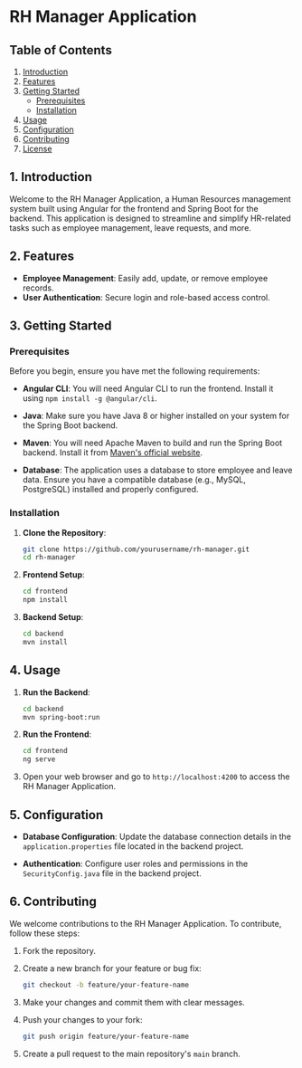 # RH Manager Application

## Table of Contents

1. [Introduction](#introduction)
2. [Features](#features)
3. [Getting Started](#getting-started)
   - [Prerequisites](#prerequisites)
   - [Installation](#installation)
4. [Usage](#usage)
5. [Configuration](#configuration)
6. [Contributing](#contributing)
7. [License](#license)

## 1. Introduction

Welcome to the RH Manager Application, a Human Resources management system built using Angular for the frontend and Spring Boot for the backend. This application is designed to streamline and simplify HR-related tasks such as employee management, leave requests, and more.

## 2. Features

- **Employee Management**: Easily add, update, or remove employee records.
- **User Authentication**: Secure login and role-based access control.

## 3. Getting Started

### Prerequisites

Before you begin, ensure you have met the following requirements:

- **Angular CLI**: You will need Angular CLI to run the frontend. Install it using `npm install -g @angular/cli`.

- **Java**: Make sure you have Java 8 or higher installed on your system for the Spring Boot backend.

- **Maven**: You will need Apache Maven to build and run the Spring Boot backend. Install it from [Maven's official website](https://maven.apache.org/download.cgi).

- **Database**: The application uses a database to store employee and leave data. Ensure you have a compatible database (e.g., MySQL, PostgreSQL) installed and properly configured.

### Installation

1. **Clone the Repository**:

   ```bash
   git clone https://github.com/yourusername/rh-manager.git
   cd rh-manager
   ```

2. **Frontend Setup**:

   ```bash
   cd frontend
   npm install
   ```

3. **Backend Setup**:

   ```bash
   cd backend
   mvn install
   ```

## 4. Usage

1. **Run the Backend**:

   ```bash
   cd backend
   mvn spring-boot:run
   ```

2. **Run the Frontend**:

   ```bash
   cd frontend
   ng serve
   ```

3. Open your web browser and go to `http://localhost:4200` to access the RH Manager Application.

## 5. Configuration

- **Database Configuration**: Update the database connection details in the `application.properties` file located in the backend project.

- **Authentication**: Configure user roles and permissions in the `SecurityConfig.java` file in the backend project.

## 6. Contributing

We welcome contributions to the RH Manager Application. To contribute, follow these steps:

1. Fork the repository.

2. Create a new branch for your feature or bug fix:

   ```bash
   git checkout -b feature/your-feature-name
   ```

3. Make your changes and commit them with clear messages.

4. Push your changes to your fork:

   ```bash
   git push origin feature/your-feature-name
   ```

5. Create a pull request to the main repository's `main` branch.

